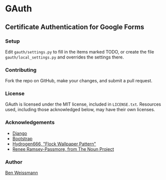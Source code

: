 # GAuth

## Certificate Authentication for Google Forms

### Setup

Edit `gauth/settings.py` to fill in the items marked TODO, or create the file
`gauth/local_settings.py` and overrides the settings there.

### Contributing

Fork the repo on GitHub, make your changes, and submit a pull request.

### License

GAuth is licensed under the MIT license, included in `LICENSE.txt`. Resources
used, including those acknowledged below, may have their own licenses.

### Acknowledgements

* [Django](https://www.djangoproject.com/)
* [Bootstrap](http://twitter.github.com/bootstrap/)
* [Hydrogen666, "Flock Wallpaper Pattern"](http://hydrogen666.deviantart.com/art/Flock-Wallpaper-Pattern-89953817)
* [Renee Ramsey-Passmore, from The Noun Project](http://thenounproject.com/noun/fleur-de-lis/#icon-No5419)

### Author

[Ben Weissmann](mailto:bsw@mit.edu)
